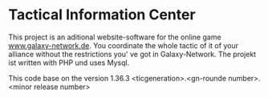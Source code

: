 # Tactical Information Center
This project is an aditional website-software for the online game www.galaxy-network.de.
You coordinate the whole tactic of it of your alliance without the restrictions you' ve got in Galaxy-Network. 
The projekt ist written with PHP und uses Mysql.

This code base on the version 1.36.3
\<ticgeneration>.\<gn-rounde number>.\<minor release number>
